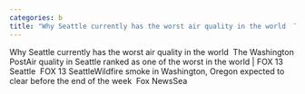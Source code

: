 ```yaml
---
categories: b
title: "Why Seattle currently has the worst air quality in the world  The Washington Post"
---
```

Why Seattle currently has the worst air quality in the world&nbsp;&nbsp;The Washington PostAir quality in Seattle ranked as one of the worst in the world | FOX 13 Seattle&nbsp;&nbsp;FOX 13 SeattleWildfire smoke in Washington, Oregon expected to clear before the end of the week&nbsp;&nbsp;Fox NewsSea